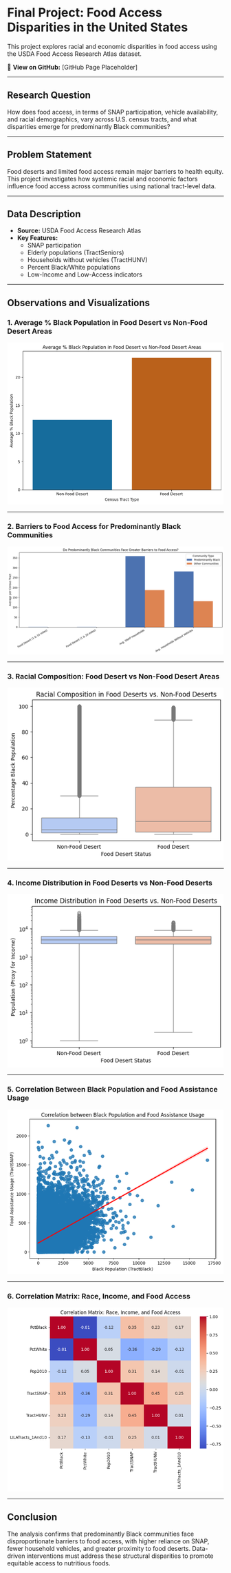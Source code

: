 
# Final Project: Food Access Disparities in the United States

This project explores racial and economic disparities in food access using the USDA Food Access Research Atlas dataset.

🔗 **View on GitHub:** [GitHub Page Placeholder]

---

## Research Question

How does food access, in terms of SNAP participation, vehicle availability, and racial demographics, vary across U.S. census tracts, and what disparities emerge for predominantly Black communities?

---

## Problem Statement

Food deserts and limited food access remain major barriers to health equity. This project investigates how systemic racial and economic factors influence food access across communities using national tract-level data.

---

## Data Description

- **Source:** USDA Food Access Research Atlas
- **Key Features:**
  - SNAP participation
  - Elderly populations (TractSeniors)
  - Households without vehicles (TractHUNV)
  - Percent Black/White populations
  - Low-Income and Low-Access indicators

---

## Observations and Visualizations

### 1. Average % Black Population in Food Desert vs Non-Food Desert Areas
![Average % Black Population](download%20(14).png)

---

### 2. Barriers to Food Access for Predominantly Black Communities
![Barriers to Food Access](download%20(13).png)

---

### 3. Racial Composition: Food Desert vs Non-Food Desert Areas
![Racial Composition Boxplot](download%20(12).png)

---

### 4. Income Distribution in Food Deserts vs Non-Food Deserts
![Income Distribution](download%20(11).png)

---

### 5. Correlation Between Black Population and Food Assistance Usage
![Correlation Scatterplot](download%20(10).png)

---

### 6. Correlation Matrix: Race, Income, and Food Access
![Correlation Matrix](download%20(9).png)

---

## Conclusion

The analysis confirms that predominantly Black communities face disproportionate barriers to food access, with higher reliance on SNAP, fewer household vehicles, and greater proximity to food deserts. Data-driven interventions must address these structural disparities to promote equitable access to nutritious foods.

